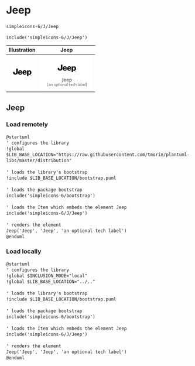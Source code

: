 # Jeep


```text
simpleicons-6/J/Jeep
```

```text
include('simpleicons-6/J/Jeep')
```



| Illustration | Jeep |
| :---: | :---: |
| ![illustration for Illustration](../../simpleicons-6/J/Jeep.png) | ![illustration for Jeep](../../simpleicons-6/J/Jeep.Local.png) |




## Jeep

### Load remotely
```plantuml
@startuml
' configures the library
!global $LIB_BASE_LOCATION="https://raw.githubusercontent.com/tmorin/plantuml-libs/master/distribution"

' loads the library's bootstrap
!include $LIB_BASE_LOCATION/bootstrap.puml

' loads the package bootstrap
include('simpleicons-6/bootstrap')

' loads the Item which embeds the element Jeep
include('simpleicons-6/J/Jeep')

' renders the element
Jeep('Jeep', 'Jeep', 'an optional tech label')
@enduml
```

### Load locally
```plantuml
@startuml
' configures the library
!global $INCLUSION_MODE="local"
!global $LIB_BASE_LOCATION="../.."

' loads the library's bootstrap
!include $LIB_BASE_LOCATION/bootstrap.puml

' loads the package bootstrap
include('simpleicons-6/bootstrap')

' loads the Item which embeds the element Jeep
include('simpleicons-6/J/Jeep')

' renders the element
Jeep('Jeep', 'Jeep', 'an optional tech label')
@enduml
```

